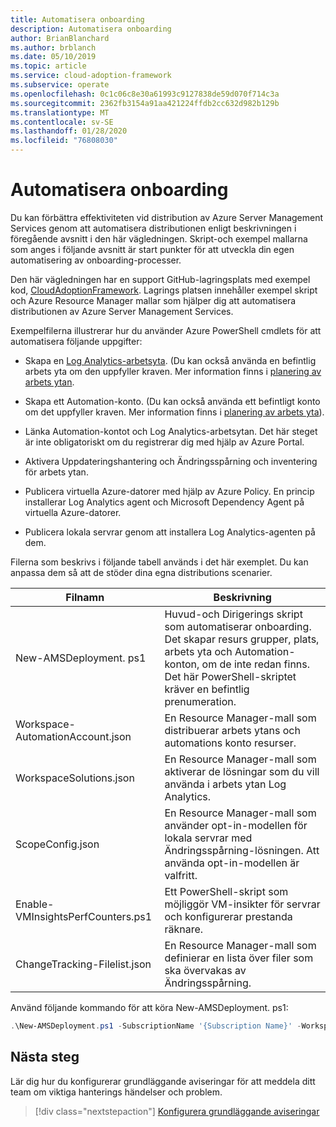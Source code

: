 ```yaml
---
title: Automatisera onboarding
description: Automatisera onboarding
author: BrianBlanchard
ms.author: brblanch
ms.date: 05/10/2019
ms.topic: article
ms.service: cloud-adoption-framework
ms.subservice: operate
ms.openlocfilehash: 0c1c06c8e30a61993c9127838de59d070f714c3a
ms.sourcegitcommit: 2362fb3154a91aa421224ffdb2cc632d982b129b
ms.translationtype: MT
ms.contentlocale: sv-SE
ms.lasthandoff: 01/28/2020
ms.locfileid: "76808030"
---
```

# <a name="automate-onboarding"></a>Automatisera onboarding

Du kan förbättra effektiviteten vid distribution av Azure Server Management Services genom att automatisera distributionen enligt beskrivningen i föregående avsnitt i den här vägledningen. Skript-och exempel mallarna som anges i följande avsnitt är start punkter för att utveckla din egen automatisering av onboarding-processer.

Den här vägledningen har en support GitHub-lagringsplats med exempel kod, [CloudAdoptionFramework](https://aka.ms/caf/manage/automation-samples). Lagrings platsen innehåller exempel skript och Azure Resource Manager mallar som hjälper dig att automatisera distributionen av Azure Server Management Services.

Exempelfilerna illustrerar hur du använder Azure PowerShell cmdlets för att automatisera följande uppgifter:

- Skapa en [Log Analytics-arbetsyta](https://docs.microsoft.com/azure/azure-monitor/platform/manage-access). (Du kan också använda en befintlig arbets yta om den uppfyller kraven. Mer information finns i [planering av arbets ytan](./prerequisites.md#log-analytics-workspace-and-automation-account-planning).

- Skapa ett Automation-konto. (Du kan också använda ett befintligt konto om det uppfyller kraven. Mer information finns i [planering av arbets yta](./prerequisites.md#log-analytics-workspace-and-automation-account-planning)).

- Länka Automation-kontot och Log Analytics-arbetsytan. Det här steget är inte obligatoriskt om du registrerar dig med hjälp av Azure Portal.

- Aktivera Uppdateringshantering och Ändringsspårning och inventering för arbets ytan.

- Publicera virtuella Azure-datorer med hjälp av Azure Policy. En princip installerar Log Analytics agent och Microsoft Dependency Agent på virtuella Azure-datorer.

- Publicera lokala servrar genom att installera Log Analytics-agenten på dem.

Filerna som beskrivs i följande tabell används i det här exemplet. Du kan anpassa dem så att de stöder dina egna distributions scenarier.

| Filnamn | Beskrivning |
|-----------|-------------|
| New-AMSDeployment. ps1 | Huvud-och Dirigerings skript som automatiserar onboarding. Det skapar resurs grupper, plats, arbets yta och Automation-konton, om de inte redan finns. Det här PowerShell-skriptet kräver en befintlig prenumeration. |
| Workspace-AutomationAccount.json | En Resource Manager-mall som distribuerar arbets ytans och automations konto resurser. |
| WorkspaceSolutions.json | En Resource Manager-mall som aktiverar de lösningar som du vill använda i arbets ytan Log Analytics. |
| ScopeConfig.json | En Resource Manager-mall som använder opt-in-modellen för lokala servrar med Ändringsspårning-lösningen. Att använda opt-in-modellen är valfritt. |
| Enable-VMInsightsPerfCounters.ps1 | Ett PowerShell-skript som möjliggör VM-insikter för servrar och konfigurerar prestanda räknare. |
| ChangeTracking-Filelist.json | En Resource Manager-mall som definierar en lista över filer som ska övervakas av Ändringsspårning. |

Använd följande kommando för att köra New-AMSDeployment. ps1:

```powershell
.\New-AMSDeployment.ps1 -SubscriptionName '{Subscription Name}' -WorkspaceName '{Workspace Name}' -WorkspaceLocation '{Azure Location}' -AutomationAccountName {Account Name} -AutomationAccountLocation {Account Location}
```

## <a name="next-steps"></a>Nästa steg

Lär dig hur du konfigurerar grundläggande aviseringar för att meddela ditt team om viktiga hanterings händelser och problem.

> [!div class="nextstepaction"]
> [Konfigurera grundläggande aviseringar](./setup-alerts.md)
